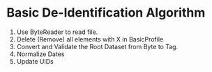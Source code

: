 # Basic De-Identification Algorithm

1. Use ByteReader to read file.
2. Delete (Remove) all elements with X in BasicProfile
3. Convert and Validate the Root Dataset from Byte to Tag.
4. Normalize Dates
5. Update UIDs